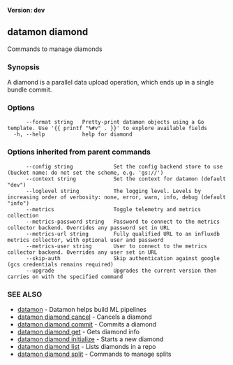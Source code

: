**Version: dev**

## datamon diamond

Commands to manage diamonds

### Synopsis

A diamond is a parallel data upload operation, which ends up in a single bundle commit.

### Options

```
      --format string   Pretty-print datamon objects using a Go template. Use '{{ printf "%#v" . }}' to explore available fields
  -h, --help            help for diamond
```

### Options inherited from parent commands

```
      --config string             Set the config backend store to use (bucket name: do not set the scheme, e.g. 'gs://')
      --context string            Set the context for datamon (default "dev")
      --loglevel string           The logging level. Levels by increasing order of verbosity: none, error, warn, info, debug (default "info")
      --metrics                   Toggle telemetry and metrics collection
      --metrics-password string   Password to connect to the metrics collector backend. Overrides any password set in URL
      --metrics-url string        Fully qualified URL to an influxdb metrics collector, with optional user and password
      --metrics-user string       User to connect to the metrics collector backend. Overrides any user set in URL
      --skip-auth                 Skip authentication against google (gcs credentials remains required)
      --upgrade                   Upgrades the current version then carries on with the specified command
```

### SEE ALSO

* [datamon](datamon.md)	 - Datamon helps build ML pipelines
* [datamon diamond cancel](datamon_diamond_cancel.md)	 - Cancels a diamond
* [datamon diamond commit](datamon_diamond_commit.md)	 - Commits a diamond
* [datamon diamond get](datamon_diamond_get.md)	 - Gets diamond info
* [datamon diamond initialize](datamon_diamond_initialize.md)	 - Starts a new diamond
* [datamon diamond list](datamon_diamond_list.md)	 - Lists diamonds in a repo
* [datamon diamond split](datamon_diamond_split.md)	 - Commands to manage splits

